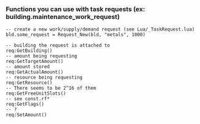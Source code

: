 ### Functions you can use with task requests (ex: building.maintenance_work_request)

```
-- create a new work/supply/demand request (see Lua/_TaskRequest.lua)
bld.some_request = Request_New(bld, "metals", 1000)

-- building the request is attached to
req:GetBuilding()
-- amount being requesting
req:GetTargetAmount()
-- amount stored
req:GetActualAmount()
-- resource being requesting
req:GetResource()
-- There seems to be 2^16 of them
req:GetFreeUnitSlots()
-- see const.rf*
req:GetFlags()
-- ?
req:SetAmount()
```
